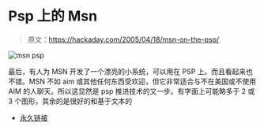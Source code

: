 # Psp 上的 Msn

> 原文：<https://hackaday.com/2005/04/18/msn-on-the-psp/>

![msn psp](img/19b963e0503727bff92874bfec5894aa.png)

最后，有人为 MSN 开发了一个漂亮的小系统，可以用在 PSP 上。而且看起来也不错。MSN 不如 aim 或其他任何东西受欢迎，但它非常适合与不在美国或不使用 AIM 的人聊天。所以这显然是 psp 推进技术的又一步。有字面上可能略多于 2 或 3 个图形，其余的是很好的和基于文本的

*   [永久链接](http://mob.e-messenger.net/mobile/)